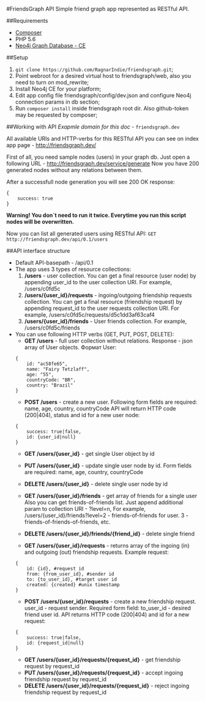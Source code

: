 #FriendsGraph API
Simple friend graph app represented as RESTful API.

##Requirements
* [Composer](https://getcomposer.org/download/)
* PHP 5.6
* [Neo4j Graph Database - CE](http://neo4j.com/download/)

##Setup
1. `git clone https://github.com/RagnarIndie/friendsgraph.git`;
2. Point webroot for a desired virtual host to friendsgraph/web, also you need to turn on mod_rewrite;
3. Install Neo4j CE for your platform;
4. Edit app config file friendsgraph/config/dev.json and configure Neo4j connection params in db section;
5. Run `composer install` inside friendsgraph root dir. Also github-token may be requested by composer;

##Working with API
*Exapmle domain for this doc* - `friendsgraph.dev`

All available URIs and HTTP-verbs for this RESTful API you can see on index app page - http://friendsgraph.dev/

First of all, you need sample nodes (users) in your graph db. Just open a following URL - http://friendsgraph.dev/service/generate
Now you have 200 generated nodes without any relations between them.

After a successfull node generation you will see 200 OK response:
```
{
    success: true
}
```
**Warning! You don`t need to run it twice. Everytime you run this script nodes will be overwritten.**

Now you can list all generated users using RESTful API:
`GET http://friendsgraph.dev/api/0.1/users`

##API interface structure
* Default API-basepath - /api/0.1
* The app uses 3 types of resource collections:
    1. **/users** - user collection. You can get a final resource (user node) by appending user_id to the user collection
    URI. For example, /users/c0fd5c
    2. **/users/{user_id}/requests** - ingoing/outgoing friendship requests collection. You can get a final resource (friendship request) by appending request_id to the user requests collection URI. For example, /users/c0fd5c/requests/d5c1dd3af63caf4
    3. **/users/{user_id}/friends** - User friends collection. For example, /users/c0fd5c/friends
* You can use following HTTP verbs (GET, PUT, POST, DELETE):
    * **GET /users** - full user collection without relations. Response - json array of User objects.
    Формат User:
    ```
    {
        id: "ac58fe65",
        name: "Fairy Tetzlaff",
        age: "55",
        countryCode: "BR",
        country: "Brazil"
    }
    ```
    * **POST /users** - create a new user. Following form fields are required: name, age, country, countryCode
    API will return HTTP code (200|404), status and id for a new user node:
    ```
    {
        success: true|false,
        id: {user_id|null}
    }
    ```
    * **GET /users/{user_id}** - get single User object by id
    * **PUT /users/{user_id}** - update single user node by id. Form fields are required: name, age, country, countryCode
    * **DELETE /users/{user_id}** - delete single user node by id

    * **GET /users/{user_id}/friends** - get array of friends for a single user
    Also you can get friends-of-friends list. Just append additional param to collection URI - ?level=n,
    For example, /users/{user_id}/friends?level=2 - friends-of-friends for user. 3 - friends-of-friends-of-friends, etc.
    * **DELETE /users/{user_id}/friends/{friend_id}** - delete single friend

    * **GET /users/{user_id}/requests** - returns array of the ingoing (in) and outgoing (out) friendship requests. Example request:
    ```
    {
        id: {id}, #request id
        from: {from_user_id}, #sender id
        to: {to_user_id}, #target user id
        created: {created} #unix timestamp
    }
    ```
    * **POST /users/{user_id}/requests** - create a new friendship request. user_id - request sender.
    Required form field: to_user_id - desired friend user id.
    API returns HTTP code (200|404) and id for a new request:
    ```
    {
        success: true|false,
        id: {request_id|null}
    }
    ```
    * **GET /users/{user_id}/requests/{request_id}** - get friendship request by request_id
    * **PUT /users/{user_id}/requests/{request_id}** - accept ingoing friendship request by request_id
    * **DELETE /users/{user_id}/requests/{request_id}** - reject ingoing friendship request by request_id
